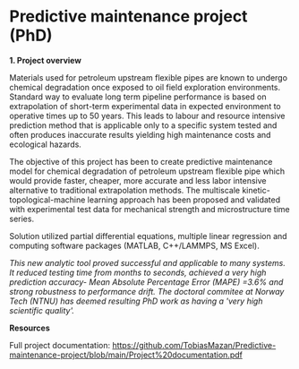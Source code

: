 # Predictive maintenance project (PhD)

__1. Project overview__

Materials used for petroleum upstream flexible pipes are known to undergo chemical degradation once exposed to oil field exploration environments. Standard way to evaluate long term pipeline performance is based on extrapolation of short-term experimental data in expected environment to operative times up to 50 years. This leads to labour and resource intensive prediction method that is applicable only to a specific system tested and often produces inaccurate results yielding high maintenance costs and ecological hazards.   

The objective of this project has been to create predictive maintenance model for chemical degradation of petroleum upstream flexible pipe which would provide faster, cheaper, more accurate and less labor intensive alternative to traditional extrapolation methods. The multiscale kinetic-topological-machine learning approach has been proposed and validated with experimental test data for mechanical strength and microstructure time series.  

Solution utilized partial differential equations, multiple linear regression and computing software packages (MATLAB, C++/LAMMPS, MS Excel).

_This new analytic tool proved successful and applicable to many systems. It reduced testing time from months to seconds, achieved a very high prediction accuracy- Mean Absolute Percentage Error (MAPE) =3.6% and strong robustness to performance drift. The doctoral commitee at Norway Tech (NTNU) has deemed resulting PhD work as having a 'very high scientific quality'._    

__Resources__

Full project documentation: https://github.com/TobiasMazan/Predictive-maintenance-project/blob/main/Project%20documentation.pdf
